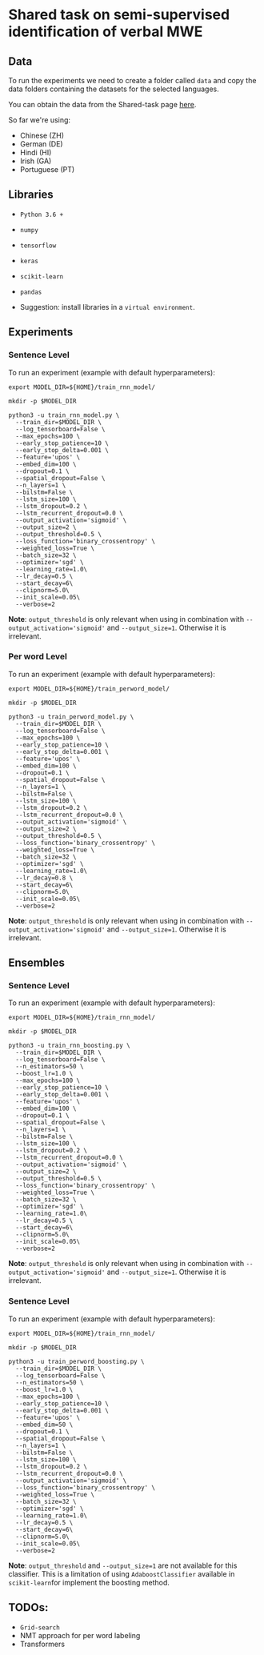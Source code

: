# Shared task on semi-supervised identification of verbal MWE

## Data

To run the experiments we need to create a folder called `data` and copy the data folders containing the datasets for the selected languages.

You can obtain the data from the Shared-task page [here](https://gitlab.com/parseme/sharedtask-data/tree/master/1.2).

So far we're using:

* Chinese (ZH)
* German (DE)
* Hindi (HI)
* Irish (GA)
* Portuguese (PT)


## Libraries

* `Python 3.6 +`

* `numpy`
* `tensorflow`
* `keras`
* `scikit-learn`
* `pandas`

* Suggestion: install libraries in a `virtual environment`.

## Experiments


### Sentence Level

To run an experiment (example with default hyperparameters):

```
export MODEL_DIR=${HOME}/train_rnn_model/

mkdir -p $MODEL_DIR

python3 -u train_rnn_model.py \
  --train_dir=$MODEL_DIR \
  --log_tensorboard=False \
  --max_epochs=100 \
  --early_stop_patience=10 \
  --early_stop_delta=0.001 \
  --feature='upos' \
  --embed_dim=100 \
  --dropout=0.1 \
  --spatial_dropout=False \
  --n_layers=1 \
  --bilstm=False \
  --lstm_size=100 \
  --lstm_dropout=0.2 \
  --lstm_recurrent_dropout=0.0 \
  --output_activation='sigmoid' \
  --output_size=2 \
  --output_threshold=0.5 \
  --loss_function='binary_crossentropy' \
  --weighted_loss=True \
  --batch_size=32 \
  --optimizer='sgd' \
  --learning_rate=1.0\
  --lr_decay=0.5 \
  --start_decay=6\
  --clipnorm=5.0\
  --init_scale=0.05\
  --verbose=2
```

**Note**: `output_threshold` is only relevant when using in combination with `--output_activation='sigmoid'` and `--output_size=1`. Otherwise it is irrelevant.

### Per word Level

To run an experiment (example with default hyperparameters):

```
export MODEL_DIR=${HOME}/train_perword_model/

mkdir -p $MODEL_DIR

python3 -u train_perword_model.py \
  --train_dir=$MODEL_DIR \
  --log_tensorboard=False \
  --max_epochs=100 \
  --early_stop_patience=10 \
  --early_stop_delta=0.001 \
  --feature='upos' \
  --embed_dim=100 \
  --dropout=0.1 \
  --spatial_dropout=False \
  --n_layers=1 \
  --bilstm=False \
  --lstm_size=100 \
  --lstm_dropout=0.2 \
  --lstm_recurrent_dropout=0.0 \
  --output_activation='sigmoid' \
  --output_size=2 \
  --output_threshold=0.5 \
  --loss_function='binary_crossentropy' \
  --weighted_loss=True \
  --batch_size=32 \
  --optimizer='sgd' \
  --learning_rate=1.0\
  --lr_decay=0.8 \
  --start_decay=6\
  --clipnorm=5.0\
  --init_scale=0.05\
  --verbose=2
```

**Note**: `output_threshold` is only relevant when using in combination with `--output_activation='sigmoid'` and `--output_size=1`. Otherwise it is irrelevant.

## Ensembles

### Sentence Level

To run an experiment (example with default hyperparameters):

```
export MODEL_DIR=${HOME}/train_rnn_model/

mkdir -p $MODEL_DIR

python3 -u train_rnn_boosting.py \
  --train_dir=$MODEL_DIR \
  --log_tensorboard=False \
  --n_estimators=50 \
  --boost_lr=1.0 \
  --max_epochs=100 \
  --early_stop_patience=10 \
  --early_stop_delta=0.001 \
  --feature='upos' \
  --embed_dim=100 \
  --dropout=0.1 \
  --spatial_dropout=False \
  --n_layers=1 \
  --bilstm=False \
  --lstm_size=100 \
  --lstm_dropout=0.2 \
  --lstm_recurrent_dropout=0.0 \
  --output_activation='sigmoid' \
  --output_size=2 \
  --output_threshold=0.5 \
  --loss_function='binary_crossentropy' \
  --weighted_loss=True \
  --batch_size=32 \
  --optimizer='sgd' \
  --learning_rate=1.0\
  --lr_decay=0.5 \
  --start_decay=6\
  --clipnorm=5.0\
  --init_scale=0.05\
  --verbose=2
```

**Note**: `output_threshold` is only relevant when using in combination with `--output_activation='sigmoid'` and `--output_size=1`. Otherwise it is irrelevant.

### Sentence Level

To run an experiment (example with default hyperparameters):

```
export MODEL_DIR=${HOME}/train_rnn_model/

mkdir -p $MODEL_DIR

python3 -u train_perword_boosting.py \
  --train_dir=$MODEL_DIR \
  --log_tensorboard=False \
  --n_estimators=50 \
  --boost_lr=1.0 \
  --max_epochs=100 \
  --early_stop_patience=10 \
  --early_stop_delta=0.001 \
  --feature='upos' \
  --embed_dim=50 \
  --dropout=0.1 \
  --spatial_dropout=False \
  --n_layers=1 \
  --bilstm=False \
  --lstm_size=100 \
  --lstm_dropout=0.2 \
  --lstm_recurrent_dropout=0.0 \
  --output_activation='sigmoid' \
  --loss_function='binary_crossentropy' \
  --weighted_loss=True \
  --batch_size=32 \
  --optimizer='sgd' \
  --learning_rate=1.0\
  --lr_decay=0.5 \
  --start_decay=6\
  --clipnorm=5.0\
  --init_scale=0.05\
  --verbose=2
```

**Note**: `output_threshold` and `--output_size=1` are not available for this classifier. This is a limitation of using `AdaboostClassifier` available in `scikit-learn`for implement the boosting method.


## TODOs:

* `Grid-search`
* NMT approach for per word labeling
* Transformers
